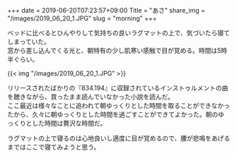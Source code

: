 +++
date  = 2019-06-20T07:23:57+09:00
Title = "あさ"
share_img = "/images/2019_06_20_1.JPG"
slug = "morning"
+++

ベッドに比べるとひんやりして気持ちの良いラグマットの上で、気づいたら寝てしまっていた。<br>
窓から差し込んでくる光と、朝特有の少し肌寒い感触で目が覚める。時間は5時半ぐらい。

{{< img "/images/2019_06_20_1.JPG" >}}

リリースされたばかりの『834.194』に収録されているインストゥルメントの曲を聴きながら、買ったまま読んでいなかった小説を読んだ。<br>
ここ最近は様々なことに追われて朝ゆっくりとした時間を取ることができなかったから、久々に朝ゆっくりとした時間を過ごすことができてよかった。朝のゆっくりとした時間は贅沢な時間だ。

ラグマットの上で寝るのは心地良いし適度に目が覚めるので、腰が悲鳴をあげるまではここで寝てみようと思う。
